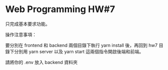 # Web Programming HW#7

只完成基本要求功能。

操作注意事項：

要分別在 frontend 和 backend 兩個目錄下執行 yarn install 後，再回到 hw7 目錄下分別用 yarn server 以及 yarn start 這兩個指令開啟後端和前端。

請將你的 .env 放入 backend 資料夾